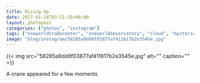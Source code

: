 ```yaml
---
title: Rising Up
date: 2017-01-24T03:51:35+00:00
layout: photopost
categories: ["photos", "instagram"]
tags: ["oneworldtradecenter", "oneworldobservatory", "cloud", "mysterious", "newyork", "nyc"]
image: "blog/instagram/58285a9dd8f03877af411617b2e3545e.jpg"
---
```


{{< img src="58285a9dd8f03877af411617b2e3545e.jpg" alt="" caption="" >}}


A crane appeared for a few moments

